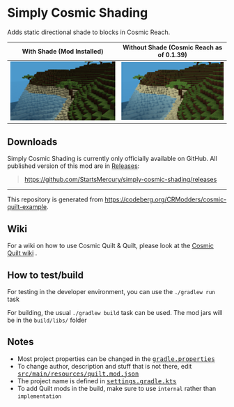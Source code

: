 # Simply Cosmic Shading

Adds static directional shade to blocks in Cosmic Reach.

| With Shade (Mod Installed) | Without Shade (Cosmic Reach as of 0.1.39) |
|:--------------------------:|:-----------------------------------------:|
| ![coconut-scene-with-mod]  |       ![coconut-scene-without-mod]        |

[coconut-scene-with-mod]: assets/coconut-scene-with-mod.png
[coconut-scene-without-mod]: assets/coconut-scene-without-mod.png

## Downloads

Simply Cosmic Shading is currently only officially available on GitHub. All
published version of this mod are in
[Releases](https://github.com/StartsMercury/simply-cosmic-shading/releases):

> <https://github.com/StartsMercury/simply-cosmic-shading/releases>

---

This repository is generated from
https://codeberg.org/CRModders/cosmic-quilt-example.

## Wiki

For a wiki on how to use Cosmic Quilt & Quilt, please look at the [Cosmic Quilt
wiki] .

## How to test/build

For testing in the developer environment, you can use the `./gradlew run` task

For building, the usual `./gradlew build` task can be used. The mod jars will be
in the `build/libs/` folder

## Notes
- Most project properties can be changed in the <tt>[gradle.properties]</tt>
- To change author, description and stuff that is not there, edit <tt>[src/main/resources/quilt.mod.json]</tt>
- The project name is defined in <tt>[settings.gradle.kts]</tt>
- To add Quilt mods in the build, make sure to use `internal` rather than `implementation`

[src/main/resources/quilt.mod.json]: src/main/resources/quilt.mod.json
[gradle.properties]: gradle.properties
[settings.gradle.kts]: settings.gradle.kts

[Cosmic Quilt wiki]: https://codeberg.org/CRModders/cosmic-quilt/wiki
